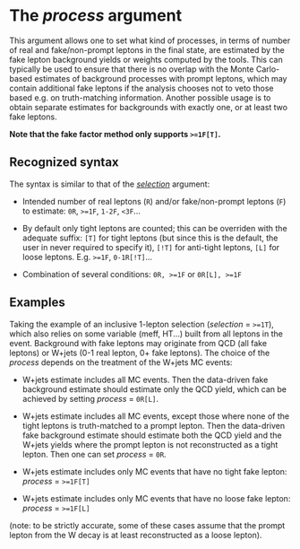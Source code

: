 # The *process* argument

This argument allows one to set what kind of processes, in terms of number of real and fake/non-prompt leptons in the final state, are estimated by the fake lepton background yields or weights computed by the tools. This can typically be used to ensure that there is no overlap with the Monte Carlo-based estimates of background processes with prompt leptons, which may contain additional fake leptons if the analysis chooses not to veto those based e.g. on truth-matching information. Another possible usage is to obtain separate estimates for backgrounds with exactly one, or at least two fake leptons.

**Note that the fake factor method only supports `>=1F[T]`.**

## Recognized syntax

The syntax is similar to that of the *[selection](doc/arg_selection.md)* argument: 

+ Intended number of real leptons (`R`) and/or fake/non-prompt leptons (`F`) to estimate: `0R`, `>=1F`, `1-2F`, `<3F`...

+ By default only tight leptons are counted; this can be overriden with the adequate suffix: `[T]` for tight leptons (but since this is the default, the user in never required to specify it), `[!T]` for anti-tight leptons, `[L]` for loose leptons. E.g. `>=1F`, `0-1R[!T]`...

+ Combination of several conditions: `0R, >=1F` or `0R[L], >=1F`

## Examples

Taking the example of an inclusive 1-lepton selection (*selection* = `>=1T`), which also relies on some variable (meff, HT...) built from all leptons in the event. Background with fake leptons may originate from QCD (all fake leptons) or W+jets (0-1 real lepton, 0+ fake leptons). The choice of the *process* depends on the treatment of the W+jets MC events: 

+ W+jets estimate includes all MC events. Then the data-driven fake background estimate should estimate only the QCD yield, which can be achieved by setting *process* = `0R[L]`. 

+ W+jets estimate includes all MC events, except those where none of the tight leptons is truth-matched to a prompt lepton. Then the data-driven fake background estimate should estimate both the QCD yield and the W+jets yields where the prompt lepton is not reconstructed as a tight lepton. Then one can set *process* = `0R`. 

+ W+jets estimate includes only MC events that have no tight fake lepton: *process* = `>=1F[T]`

+ W+jets estimate includes only MC events that have no loose fake lepton: *process* = `>=1F[L]`

(note: to be strictly accurate, some of these cases assume that the prompt lepton from the W decay is at least reconstructed as a loose lepton).

